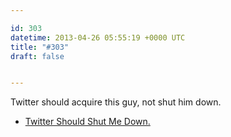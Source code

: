 ```yaml
---

id: 303
datetime: 2013-04-26 05:55:19 +0000 UTC
title: "#303"
draft: false


---
```


Twitter should acquire this guy, not shut him down. 

 
 * [Twitter Should Shut Me Down.](http://edu.mkrecny.com/thoughts/twitter-should-shut-me-down)


